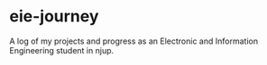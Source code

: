 # eie-journey
A log of my projects and progress as an Electronic and Information Engineering student in njup.
